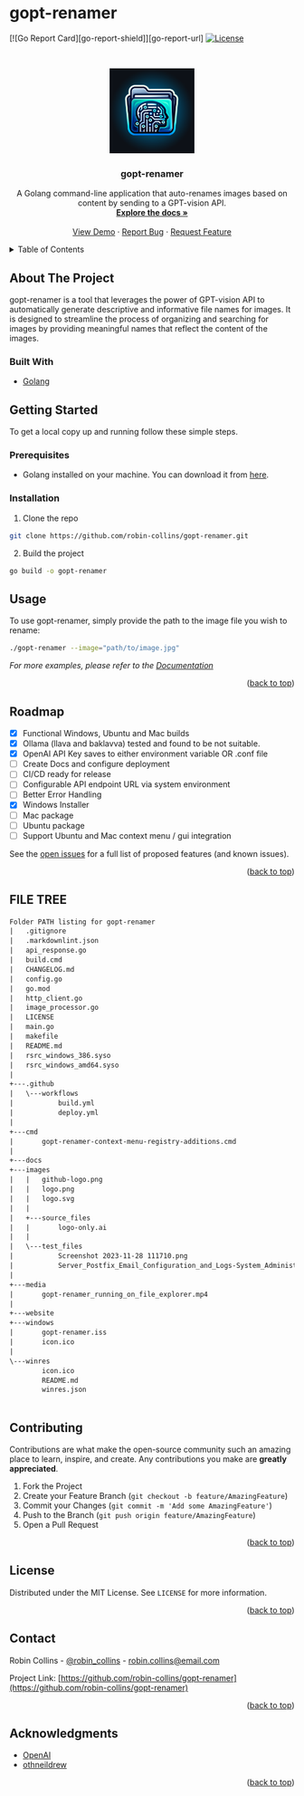 # gopt-renamer

<!-- PROJECT SHIELDS -->
[![Go Report Card][go-report-shield]][go-report-url]
[![License][license-shield]][license-url]

<!-- PROJECT LOGO -->
<br />
<p align="center">
  <a href="https://github.com/robin-collins/gopt-renamer">
    <img src="images/github-logo.png" alt="Logo" width="150" height="150">
  </a>

  <h3 align="center">gopt-renamer</h3>

  <p align="center">
    A Golang command-line application that auto-renames images based on content by sending to a GPT-vision API.
    <br />
    <a href="https://github.com/robin-collins/gopt-renamer"><strong>Explore the docs »</strong></a>
    <br />
    <br />
    <a href="https://github.com/robin-collins/gopt-renamer">View Demo</a>
    ·
    <a href="https://github.com/robin-collins/gopt-renamer/issues">Report Bug</a>
    ·
    <a href="https://github.com/robin-collins/gopt-renamer/issues">Request Feature</a>
  </p>
</p>

<!-- TABLE OF CONTENTS -->
<details>
  <summary>Table of Contents</summary>
  <ol>
    <li>
      <a href="#about-the-project">About The Project</a>
    </li>
    <li>
      <a href="#getting-started">Getting Started</a>
      <ul>
        <li><a href="#prerequisites">Prerequisites</a></li>
        <li><a href="#installation">Installation</a></li>
      </ul>
    </li>
    <li><a href="#usage">Usage</a></li>
    <li><a href="#roadmap">Roadmap</a></li>
    <li><a href="#contributing">Contributing</a></li>
    <li><a href="#license">License</a></li>
    <li><a href="#contact">Contact</a></li>
    <li><a href="#acknowledgments">Acknowledgments</a></li>
  </ol>
</details>

<!-- ABOUT THE PROJECT -->
## About The Project

gopt-renamer is a tool that leverages the power of GPT-vision API to automatically generate descriptive and informative file names for images. It is designed to streamline the process of organizing and searching for images by providing meaningful names that reflect the content of the images.

### Built With

* [Golang](https://golang.org/)

<!-- GETTING STARTED -->
## Getting Started

To get a local copy up and running follow these simple steps.

### Prerequisites

* Golang installed on your machine. You can download it from [here](https://golang.org/dl/).

### Installation

1. Clone the repo

```sh
git clone https://github.com/robin-collins/gopt-renamer.git
```

2. Build the project

```sh
go build -o gopt-renamer
```

<!-- USAGE EXAMPLES -->
## Usage

To use gopt-renamer, simply provide the path to the image file you wish to rename:

```sh
./gopt-renamer --image="path/to/image.jpg"
```

_For more examples, please refer to the [Documentation](https://github.com/robin-collins/gopt-renamer)_

<p align="right">(<a href="#readme-top">back to top</a>)</p>

<!-- ROADMAP -->
## Roadmap

* [x] Functional Windows, Ubuntu and Mac builds
* [x] Ollama (llava and baklavva) tested and found to be not suitable.
* [x] OpenAI API Key saves to either environment variable OR .conf file
* [ ] Create Docs and configure deployment
* [ ] CI/CD ready for release
* [ ] Configurable API endpoint URL via system environment
* [ ] Better Error Handling
* [x] Windows Installer
* [ ] Mac package
* [ ] Ubuntu package
* [ ] Support Ubuntu and Mac context menu / gui integration

See the [open issues](https://github.com/robin-collins/gopt-renamer/issues) for a full list of proposed features (and known issues).

<p align="right">(<a href="#readme-top">back to top</a>)</p>

<!-- FILE TREE -->
## FILE TREE

```txt
Folder PATH listing for gopt-renamer
|   .gitignore
|   .markdownlint.json
|   api_response.go
|   build.cmd
|   CHANGELOG.md
|   config.go
|   go.mod
|   http_client.go
|   image_processor.go
|   LICENSE
|   main.go
|   makefile
|   README.md
|   rsrc_windows_386.syso
|   rsrc_windows_amd64.syso
|   
+---.github
|   \---workflows
|           build.yml
|           deploy.yml
|           
+---cmd
|       gopt-renamer-context-menu-registry-additions.cmd
|       
+---docs
+---images
|   |   github-logo.png
|   |   logo.png
|   |   logo.svg
|   |   
|   +---source_files
|   |       logo-only.ai
|   |       
|   \---test_files
|           Screenshot 2023-11-28 111710.png
|           Server_Postfix_Email_Configuration_and_Logs-System_Administration.png
|           
+---media
|       gopt-renamer_running_on_file_explorer.mp4
|       
+---website
+---windows
|       gopt-renamer.iss
|       icon.ico
|       
\---winres
        icon.ico
        README.md
        winres.json
        
```

<!-- CONTRIBUTING -->
## Contributing

Contributions are what make the open-source community such an amazing place to learn, inspire, and create. Any contributions you make are **greatly appreciated**.

1. Fork the Project
2. Create your Feature Branch (`git checkout -b feature/AmazingFeature`)
3. Commit your Changes (`git commit -m 'Add some AmazingFeature'`)
4. Push to the Branch (`git push origin feature/AmazingFeature`)
5. Open a Pull Request

<p align="right">(<a href="#readme-top">back to top</a>)</p>

<!-- LICENSE -->
## License

Distributed under the MIT License. See `LICENSE` for more information.

<p align="right">(<a href="#readme-top">back to top</a>)</p>

<!-- CONTACT -->
## Contact

Robin Collins - [@robin_collins](https://twitter.com/robin_collins) - <robin.collins@email.com>

Project Link: [https://github.com/robin-collins/gopt-renamer](https://github.com/robin-collins/gopt-renamer)

<p align="right">(<a href="#readme-top">back to top</a>)</p>

<!-- ACKNOWLEDGMENTS -->
## Acknowledgments

* [OpenAI](https://openai.com/)
* [othneildrew](https://github.com/othneildrew/Best-README-Template)

<p align="right">(<a href="#readme-top">back to top</a>)</p>

<!-- MARKDOWN LINKS & IMAGES -->
[license-shield]: https://img.shields.io/github/license/robin-collins/gopt-renamer.svg?style=for-the-badge
[license-url]: https://github.com/robin-collins/gopt-renamer/blob/master/LICENSE

